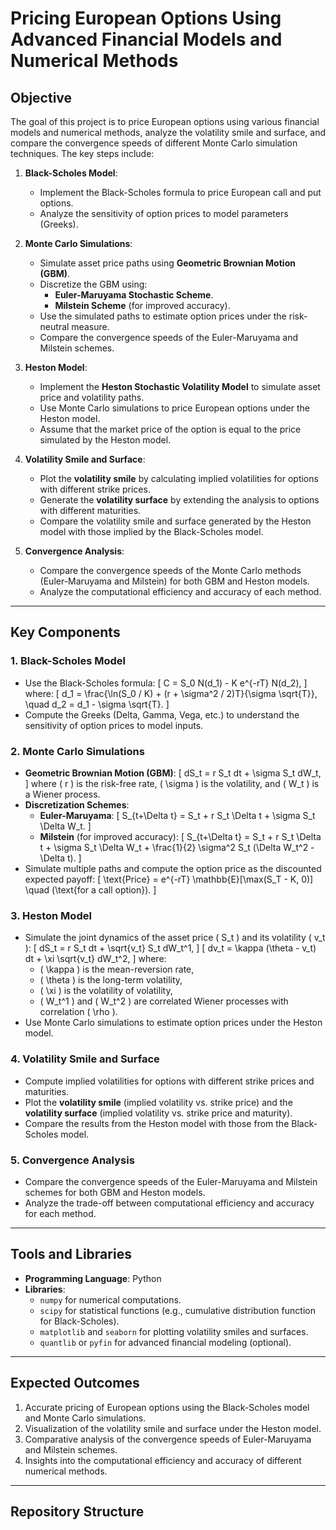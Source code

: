 # **Pricing European Options Using Advanced Financial Models and Numerical Methods**

## **Objective**
The goal of this project is to price European options using various financial models and numerical methods, analyze the volatility smile and surface, and compare the convergence speeds of different Monte Carlo simulation techniques. The key steps include:

1. **Black-Scholes Model**:
   - Implement the Black-Scholes formula to price European call and put options.
   - Analyze the sensitivity of option prices to model parameters (Greeks).

2. **Monte Carlo Simulations**:
   - Simulate asset price paths using **Geometric Brownian Motion (GBM)**.
   - Discretize the GBM using:
     - **Euler-Maruyama Stochastic Scheme**.
     - **Milstein Scheme** (for improved accuracy).
   - Use the simulated paths to estimate option prices under the risk-neutral measure.
   - Compare the convergence speeds of the Euler-Maruyama and Milstein schemes.

3. **Heston Model**:
   - Implement the **Heston Stochastic Volatility Model** to simulate asset price and volatility paths.
   - Use Monte Carlo simulations to price European options under the Heston model.
   - Assume that the market price of the option is equal to the price simulated by the Heston model.

4. **Volatility Smile and Surface**:
   - Plot the **volatility smile** by calculating implied volatilities for options with different strike prices.
   - Generate the **volatility surface** by extending the analysis to options with different maturities.
   - Compare the volatility smile and surface generated by the Heston model with those implied by the Black-Scholes model.

5. **Convergence Analysis**:
   - Compare the convergence speeds of the Monte Carlo methods (Euler-Maruyama and Milstein) for both GBM and Heston models.
   - Analyze the computational efficiency and accuracy of each method.

---

## **Key Components**

### 1. **Black-Scholes Model**
   - Use the Black-Scholes formula:
     \[
     C = S_0 N(d_1) - K e^{-rT} N(d_2),
     \]
     where:
     \[
     d_1 = \frac{\ln(S_0 / K) + (r + \sigma^2 / 2)T}{\sigma \sqrt{T}}, \quad d_2 = d_1 - \sigma \sqrt{T}.
     \]
   - Compute the Greeks (Delta, Gamma, Vega, etc.) to understand the sensitivity of option prices to model inputs.

### 2. **Monte Carlo Simulations**
   - **Geometric Brownian Motion (GBM)**:
     \[
     dS_t = r S_t dt + \sigma S_t dW_t,
     \]
     where \( r \) is the risk-free rate, \( \sigma \) is the volatility, and \( W_t \) is a Wiener process.
   - **Discretization Schemes**:
     - **Euler-Maruyama**:
       \[
       S_{t+\Delta t} = S_t + r S_t \Delta t + \sigma S_t \Delta W_t.
       \]
     - **Milstein** (for improved accuracy):
       \[
       S_{t+\Delta t} = S_t + r S_t \Delta t + \sigma S_t \Delta W_t + \frac{1}{2} \sigma^2 S_t (\Delta W_t^2 - \Delta t).
       \]
   - Simulate multiple paths and compute the option price as the discounted expected payoff:
     \[
     \text{Price} = e^{-rT} \mathbb{E}[\max(S_T - K, 0)] \quad (\text{for a call option}).
     \]

### 3. **Heston Model**
   - Simulate the joint dynamics of the asset price \( S_t \) and its volatility \( v_t \):
     \[
     dS_t = r S_t dt + \sqrt{v_t} S_t dW_t^1,
     \]
     \[
     dv_t = \kappa (\theta - v_t) dt + \xi \sqrt{v_t} dW_t^2,
     \]
     where:
     - \( \kappa \) is the mean-reversion rate,
     - \( \theta \) is the long-term volatility,
     - \( \xi \) is the volatility of volatility,
     - \( W_t^1 \) and \( W_t^2 \) are correlated Wiener processes with correlation \( \rho \).
   - Use Monte Carlo simulations to estimate option prices under the Heston model.

### 4. **Volatility Smile and Surface**
   - Compute implied volatilities for options with different strike prices and maturities.
   - Plot the **volatility smile** (implied volatility vs. strike price) and the **volatility surface** (implied volatility vs. strike price and maturity).
   - Compare the results from the Heston model with those from the Black-Scholes model.

### 5. **Convergence Analysis**
   - Compare the convergence speeds of the Euler-Maruyama and Milstein schemes for both GBM and Heston models.
   - Analyze the trade-off between computational efficiency and accuracy for each method.

---

## **Tools and Libraries**
- **Programming Language**: Python
- **Libraries**:
  - `numpy` for numerical computations.
  - `scipy` for statistical functions (e.g., cumulative distribution function for Black-Scholes).
  - `matplotlib` and `seaborn` for plotting volatility smiles and surfaces.
  - `quantlib` or `pyfin` for advanced financial modeling (optional).

---

## **Expected Outcomes**
1. Accurate pricing of European options using the Black-Scholes model and Monte Carlo simulations.
2. Visualization of the volatility smile and surface under the Heston model.
3. Comparative analysis of the convergence speeds of Euler-Maruyama and Milstein schemes.
4. Insights into the computational efficiency and accuracy of different numerical methods.

---

## **Repository Structure**

